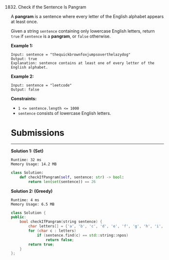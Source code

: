 1832. Check if the Sentence Is Pangram

A **pangram** is a sentence where every letter of the English alphabet appears at least once.

Given a string `sentence` containing only lowercase English letters, return `true` if `sentence` is a **pangram**, or `false` otherwise.

 

**Example 1:**
```
Input: sentence = "thequickbrownfoxjumpsoverthelazydog"
Output: true
Explanation: sentence contains at least one of every letter of the English alphabet.
```

**Example 2:**
```
Input: sentence = "leetcode"
Output: false
```

**Constraints:**

* `1 <= sentence.length <= 1000`
* `sentence` consists of lowercase English letters.

# Submissions
---
**Solution 1: (Set)**
```
Runtime: 32 ms
Memory Usage: 14.2 MB
```
```python
class Solution:
    def checkIfPangram(self, sentence: str) -> bool:
        return len(set(sentence)) == 26
```

**Solution 2: (Greedy)**
```
Runtime: 4 ms
Memory Usage: 6.5 MB
```
```c++
class Solution {
public:
    bool checkIfPangram(string sentence) {
        char letters[] = {'a', 'b', 'c', 'd', 'e', 'f', 'g', 'h', 'i', 'j', 'k', 'l', 'm', 'n', 'o', 'p', 'q', 'r', 's', 't', 'u', 'v', 'w', 'x', 'y', 'z'};
        for (char c : letters)
            if (sentence.find(c) == std::string::npos)
                return false;
        return true;
    }
};
```